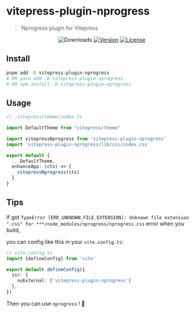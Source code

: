 # vitepress-plugin-nprogress

> Nprogress plugin for Vitepress

<!-- <p align="center">
  <a href="https://github.com/ZhongxuYang/vitepress-plugin-nprogress" target="_blank" rel="noopener noreferrer">
    <img width="180" src="./public/ic_analytics.svg" alt="vitepress-plugin-nprogress logo">
  </a>
</p> -->
<p align="center">
  <img src="https://img.shields.io/npm/dm/vitepress-plugin-nprogress.svg" alt="Downloads"></a>
  <a href="https://www.npmjs.com/package/vitepress-plugin-nprogress"><img src="https://img.shields.io/npm/v/vitepress-plugin-nprogress.svg" alt="Version"></a>
  <a href="https://github.com/vuejs/vitepress-plugin-nprogress/blob/master/LICENSE"><img src="https://img.shields.io/npm/l/vitepress-plugin-nprogress.svg" alt="License"></a>
</p>

## Install
```sh
pnpm add -D vitepress-plugin-nprogress
# OR yarn add -D vitepress-plugin-nprogress
# OR npm install -D vitepress-plugin-nprogress
```

## Usage
```ts
// .vitepress/theme/index.ts

import DefaultTheme from "vitepress/theme"

import vitepressNprogress from 'vitepress-plugin-nprogress'
import 'vitepress-plugin-nprogress/lib/css/index.css'

export default {
  ...DefaultTheme,
  enhanceApp: (ctx) => {
    vitepressNprogress(ctx)
  }
}
```

## Tips
If got `TypeError [ERR_UNKNOWN_FILE_EXTENSION]: Unknown file extension ".css" for ***/node_modules/nprogress/nprogress.css` error when you build, 

you can config like this in your `vite.config.ts`:
```ts
// vite.config.ts
import {defineConfig} from 'vite'

export default defineConfig({
  ssr: {
    noExternal: ['vitepress-plugin-nprogress']
  },
})
```

Then you can use `nprogress` ! 🎉